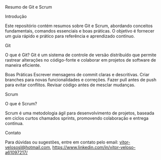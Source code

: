 Resumo de Git e Scrum

Introdução

Este repositório contém resumos sobre Git e Scrum, abordando conceitos fundamentais, comandos essenciais e boas práticas. O objetivo é fornecer um guia rápido e prático para referência e aprendizado contínuo.

Git

O que é Git?
Git é um sistema de controle de versão distribuído que permite rastrear alterações no código-fonte e colaborar em projetos de software de maneira eficiente.

Boas Práticas
Escrever mensagens de commit claras e descritivas.
Criar branches para novas funcionalidades e correções.
Fazer pull antes de push para evitar conflitos.
Revisar código antes de mesclar mudanças.

Scrum

O que é Scrum?

Scrum é uma metodologia ágil para desenvolvimento de projetos, baseada em ciclos curtos chamados sprints, promovendo colaboração e entrega contínua.

Contato

Para dúvidas ou sugestões, entre em contato pelo email: vitor-velososl@hotmail.com, https://www.linkedin.com/in/vitor-veloso-a61097217/


